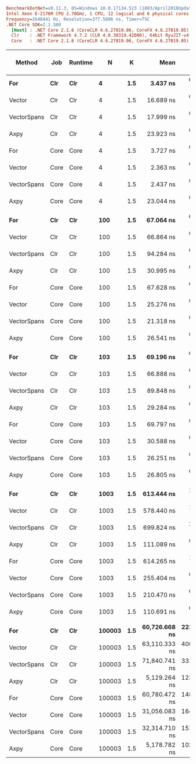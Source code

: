``` ini

BenchmarkDotNet=v0.11.3, OS=Windows 10.0.17134.523 (1803/April2018Update/Redstone4)
Intel Xeon E-2176M CPU 2.70GHz, 1 CPU, 12 logical and 6 physical cores
Frequency=2648441 Hz, Resolution=377.5806 ns, Timer=TSC
.NET Core SDK=2.1.500
  [Host] : .NET Core 2.1.6 (CoreCLR 4.6.27019.06, CoreFX 4.6.27019.05), 64bit RyuJIT DEBUG
  Clr    : .NET Framework 4.7.2 (CLR 4.0.30319.42000), 64bit RyuJIT-v4.7.3260.0
  Core   : .NET Core 2.1.6 (CoreCLR 4.6.27019.06, CoreFX 4.6.27019.05), 64bit RyuJIT


```
|      Method |  Job | Runtime |      N |   K |          Mean |       Error |      StdDev |     StdErr |           Min |            Q1 |        Median |            Q3 |           Max |          Op/s | Ratio | RatioSD | Gen 0/1k Op | Gen 1/1k Op | Gen 2/1k Op | Allocated Memory/Op |
|------------ |----- |-------- |------- |---- |--------------:|------------:|------------:|-----------:|--------------:|--------------:|--------------:|--------------:|--------------:|--------------:|------:|--------:|------------:|------------:|------------:|--------------------:|
|         **For** |  **Clr** |     **Clr** |      **4** | **1.5** |      **3.437 ns** |   **0.0139 ns** |   **0.0130 ns** |  **0.0034 ns** |      **3.411 ns** |      **3.425 ns** |      **3.440 ns** |      **3.446 ns** |      **3.458 ns** | **290,913,598.9** |  **0.92** |    **0.01** |           **-** |           **-** |           **-** |                   **-** |
|      Vector |  Clr |     Clr |      4 | 1.5 |     16.689 ns |   0.0746 ns |   0.0662 ns |  0.0177 ns |     16.595 ns |     16.635 ns |     16.678 ns |     16.735 ns |     16.815 ns |  59,918,410.5 |  4.48 |    0.05 |           - |           - |           - |                   - |
| VectorSpans |  Clr |     Clr |      4 | 1.5 |     17.999 ns |   0.0506 ns |   0.0474 ns |  0.0122 ns |     17.913 ns |     17.962 ns |     18.003 ns |     18.032 ns |     18.079 ns |  55,558,982.6 |  4.83 |    0.05 |           - |           - |           - |                   - |
|        Axpy |  Clr |     Clr |      4 | 1.5 |     23.923 ns |   0.0561 ns |   0.0524 ns |  0.0135 ns |     23.835 ns |     23.889 ns |     23.918 ns |     23.968 ns |     24.045 ns |  41,800,896.4 |  6.42 |    0.06 |           - |           - |           - |                   - |
|         For | Core |    Core |      4 | 1.5 |      3.727 ns |   0.0384 ns |   0.0359 ns |  0.0093 ns |      3.682 ns |      3.707 ns |      3.718 ns |      3.751 ns |      3.800 ns | 268,323,787.9 |  1.00 |    0.00 |           - |           - |           - |                   - |
|      Vector | Core |    Core |      4 | 1.5 |      2.363 ns |   0.0137 ns |   0.0121 ns |  0.0032 ns |      2.343 ns |      2.356 ns |      2.364 ns |      2.366 ns |      2.387 ns | 423,166,784.1 |  0.63 |    0.01 |           - |           - |           - |                   - |
| VectorSpans | Core |    Core |      4 | 1.5 |      2.437 ns |   0.0111 ns |   0.0098 ns |  0.0026 ns |      2.420 ns |      2.431 ns |      2.435 ns |      2.444 ns |      2.458 ns | 410,359,292.0 |  0.65 |    0.01 |           - |           - |           - |                   - |
|        Axpy | Core |    Core |      4 | 1.5 |     23.044 ns |   0.0560 ns |   0.0496 ns |  0.0133 ns |     22.958 ns |     23.014 ns |     23.036 ns |     23.071 ns |     23.140 ns |  43,394,548.5 |  6.19 |    0.06 |           - |           - |           - |                   - |
|             |      |         |        |     |               |             |             |            |               |               |               |               |               |               |       |         |             |             |             |                     |
|         **For** |  **Clr** |     **Clr** |    **100** | **1.5** |     **67.064 ns** |   **0.2859 ns** |   **0.2674 ns** |  **0.0690 ns** |     **66.722 ns** |     **66.824 ns** |     **67.071 ns** |     **67.218 ns** |     **67.584 ns** |  **14,911,212.5** |  **0.99** |    **0.00** |           **-** |           **-** |           **-** |                   **-** |
|      Vector |  Clr |     Clr |    100 | 1.5 |     66.864 ns |   0.1631 ns |   0.1446 ns |  0.0386 ns |     66.668 ns |     66.763 ns |     66.830 ns |     66.983 ns |     67.170 ns |  14,955,807.9 |  0.99 |    0.00 |           - |           - |           - |                   - |
| VectorSpans |  Clr |     Clr |    100 | 1.5 |     94.284 ns |   0.2014 ns |   0.1682 ns |  0.0467 ns |     93.899 ns |     94.183 ns |     94.273 ns |     94.405 ns |     94.561 ns |  10,606,257.3 |  1.39 |    0.00 |           - |           - |           - |                   - |
|        Axpy |  Clr |     Clr |    100 | 1.5 |     30.995 ns |   0.0554 ns |   0.0491 ns |  0.0131 ns |     30.888 ns |     30.973 ns |     31.003 ns |     31.025 ns |     31.067 ns |  32,263,629.5 |  0.46 |    0.00 |           - |           - |           - |                   - |
|         For | Core |    Core |    100 | 1.5 |     67.628 ns |   0.1101 ns |   0.0976 ns |  0.0261 ns |     67.450 ns |     67.569 ns |     67.631 ns |     67.684 ns |     67.793 ns |  14,786,693.9 |  1.00 |    0.00 |           - |           - |           - |                   - |
|      Vector | Core |    Core |    100 | 1.5 |     25.276 ns |   0.0681 ns |   0.0637 ns |  0.0165 ns |     25.184 ns |     25.215 ns |     25.274 ns |     25.321 ns |     25.396 ns |  39,562,698.5 |  0.37 |    0.00 |           - |           - |           - |                   - |
| VectorSpans | Core |    Core |    100 | 1.5 |     21.318 ns |   0.0869 ns |   0.0813 ns |  0.0210 ns |     21.214 ns |     21.253 ns |     21.288 ns |     21.392 ns |     21.475 ns |  46,908,955.5 |  0.32 |    0.00 |           - |           - |           - |                   - |
|        Axpy | Core |    Core |    100 | 1.5 |     26.541 ns |   0.0627 ns |   0.0523 ns |  0.0145 ns |     26.454 ns |     26.500 ns |     26.526 ns |     26.595 ns |     26.624 ns |  37,678,099.1 |  0.39 |    0.00 |           - |           - |           - |                   - |
|             |      |         |        |     |               |             |             |            |               |               |               |               |               |               |       |         |             |             |             |                     |
|         **For** |  **Clr** |     **Clr** |    **103** | **1.5** |     **69.196 ns** |   **0.2151 ns** |   **0.2012 ns** |  **0.0519 ns** |     **68.962 ns** |     **69.033 ns** |     **69.102 ns** |     **69.364 ns** |     **69.615 ns** |  **14,451,761.5** |  **0.99** |    **0.00** |           **-** |           **-** |           **-** |                   **-** |
|      Vector |  Clr |     Clr |    103 | 1.5 |     66.888 ns |   0.1937 ns |   0.1717 ns |  0.0459 ns |     66.598 ns |     66.768 ns |     66.894 ns |     66.978 ns |     67.302 ns |  14,950,438.7 |  0.96 |    0.00 |           - |           - |           - |                   - |
| VectorSpans |  Clr |     Clr |    103 | 1.5 |     89.848 ns |   0.4717 ns |   0.4412 ns |  0.1139 ns |     89.253 ns |     89.442 ns |     89.851 ns |     90.160 ns |     90.836 ns |  11,129,956.9 |  1.29 |    0.01 |           - |           - |           - |                   - |
|        Axpy |  Clr |     Clr |    103 | 1.5 |     29.284 ns |   0.0731 ns |   0.0648 ns |  0.0173 ns |     29.165 ns |     29.245 ns |     29.288 ns |     29.315 ns |     29.433 ns |  34,148,842.2 |  0.42 |    0.00 |           - |           - |           - |                   - |
|         For | Core |    Core |    103 | 1.5 |     69.797 ns |   0.1113 ns |   0.1041 ns |  0.0269 ns |     69.611 ns |     69.729 ns |     69.780 ns |     69.865 ns |     70.045 ns |  14,327,201.8 |  1.00 |    0.00 |           - |           - |           - |                   - |
|      Vector | Core |    Core |    103 | 1.5 |     30.588 ns |   0.1315 ns |   0.1230 ns |  0.0318 ns |     30.453 ns |     30.512 ns |     30.534 ns |     30.679 ns |     30.866 ns |  32,692,121.7 |  0.44 |    0.00 |           - |           - |           - |                   - |
| VectorSpans | Core |    Core |    103 | 1.5 |     26.251 ns |   0.0343 ns |   0.0286 ns |  0.0079 ns |     26.193 ns |     26.245 ns |     26.249 ns |     26.268 ns |     26.310 ns |  38,094,025.8 |  0.38 |    0.00 |           - |           - |           - |                   - |
|        Axpy | Core |    Core |    103 | 1.5 |     26.805 ns |   0.0638 ns |   0.0533 ns |  0.0148 ns |     26.701 ns |     26.783 ns |     26.803 ns |     26.831 ns |     26.910 ns |  37,305,908.8 |  0.38 |    0.00 |           - |           - |           - |                   - |
|             |      |         |        |     |               |             |             |            |               |               |               |               |               |               |       |         |             |             |             |                     |
|         **For** |  **Clr** |     **Clr** |   **1003** | **1.5** |    **613.444 ns** |   **1.0049 ns** |   **0.8908 ns** |  **0.2381 ns** |    **611.272 ns** |    **613.082 ns** |    **613.540 ns** |    **613.965 ns** |    **614.642 ns** |   **1,630,140.4** |  **1.00** |    **0.00** |           **-** |           **-** |           **-** |                   **-** |
|      Vector |  Clr |     Clr |   1003 | 1.5 |    578.440 ns |   1.6153 ns |   1.5109 ns |  0.3901 ns |    576.477 ns |    577.254 ns |    578.354 ns |    579.260 ns |    581.845 ns |   1,728,786.9 |  0.94 |    0.00 |           - |           - |           - |                   - |
| VectorSpans |  Clr |     Clr |   1003 | 1.5 |    699.824 ns |   2.4377 ns |   2.2802 ns |  0.5887 ns |    696.105 ns |    698.221 ns |    699.062 ns |    701.499 ns |    703.927 ns |   1,428,930.9 |  1.14 |    0.00 |           - |           - |           - |                   - |
|        Axpy |  Clr |     Clr |   1003 | 1.5 |    111.089 ns |   0.2394 ns |   0.2240 ns |  0.0578 ns |    110.811 ns |    110.924 ns |    111.027 ns |    111.242 ns |    111.660 ns |   9,001,827.4 |  0.18 |    0.00 |           - |           - |           - |                   - |
|         For | Core |    Core |   1003 | 1.5 |    614.265 ns |   1.9209 ns |   1.6041 ns |  0.4449 ns |    612.373 ns |    612.876 ns |    614.061 ns |    615.123 ns |    618.375 ns |   1,627,963.2 |  1.00 |    0.00 |           - |           - |           - |                   - |
|      Vector | Core |    Core |   1003 | 1.5 |    255.404 ns |   0.4940 ns |   0.4621 ns |  0.1193 ns |    254.778 ns |    255.094 ns |    255.329 ns |    255.930 ns |    256.335 ns |   3,915,359.8 |  0.42 |    0.00 |           - |           - |           - |                   - |
| VectorSpans | Core |    Core |   1003 | 1.5 |    210.470 ns |   0.3816 ns |   0.3382 ns |  0.0904 ns |    209.864 ns |    210.221 ns |    210.446 ns |    210.580 ns |    211.158 ns |   4,751,267.2 |  0.34 |    0.00 |           - |           - |           - |                   - |
|        Axpy | Core |    Core |   1003 | 1.5 |    110.691 ns |   0.2618 ns |   0.2186 ns |  0.0606 ns |    110.399 ns |    110.473 ns |    110.689 ns |    110.879 ns |    110.996 ns |   9,034,150.3 |  0.18 |    0.00 |           - |           - |           - |                   - |
|             |      |         |        |     |               |             |             |            |               |               |               |               |               |               |       |         |             |             |             |                     |
|         **For** |  **Clr** |     **Clr** | **100003** | **1.5** | **60,726.668 ns** | **223.3576 ns** | **208.9288 ns** | **53.9452 ns** | **60,463.434 ns** | **60,519.343 ns** | **60,717.259 ns** | **60,951.496 ns** | **61,033.907 ns** |      **16,467.2** |  **1.00** |    **0.00** |           **-** |           **-** |           **-** |                   **-** |
|      Vector |  Clr |     Clr | 100003 | 1.5 | 63,110.333 ns | 400.2072 ns | 374.3540 ns | 96.6578 ns | 62,440.788 ns | 62,784.353 ns | 63,146.171 ns | 63,264.257 ns | 63,884.140 ns |      15,845.3 |  1.04 |    0.01 |           - |           - |           - |                   - |
| VectorSpans |  Clr |     Clr | 100003 | 1.5 | 71,840.741 ns | 331.4023 ns | 293.7795 ns | 78.5159 ns | 71,468.702 ns | 71,587.295 ns | 71,823.790 ns | 72,019.678 ns | 72,455.334 ns |      13,919.7 |  1.18 |    0.00 |           - |           - |           - |                   - |
|        Axpy |  Clr |     Clr | 100003 | 1.5 |  5,129.264 ns | 123.1172 ns | 351.2602 ns | 36.2297 ns |  4,416.466 ns |  4,902.217 ns |  5,132.263 ns |  5,396.187 ns |  6,177.637 ns |     194,959.8 |  0.08 |    0.00 |           - |           - |           - |                   - |
|         For | Core |    Core | 100003 | 1.5 | 60,780.472 ns | 148.1639 ns | 131.3434 ns | 35.1030 ns | 60,565.275 ns | 60,668.842 ns | 60,819.284 ns | 60,897.133 ns | 60,966.039 ns |      16,452.7 |  1.00 |    0.00 |           - |           - |           - |                   - |
|      Vector | Core |    Core | 100003 | 1.5 | 31,056.083 ns | 164.5393 ns | 145.8598 ns | 38.9827 ns | 30,897.109 ns | 30,965.186 ns | 30,998.533 ns | 31,125.262 ns | 31,459.747 ns |      32,199.8 |  0.51 |    0.00 |           - |           - |           - |                   - |
| VectorSpans | Core |    Core | 100003 | 1.5 | 32,314.710 ns | 151.4383 ns | 141.6555 ns | 36.5753 ns | 32,134.773 ns | 32,228.085 ns | 32,260.626 ns | 32,414.202 ns | 32,587.829 ns |      30,945.7 |  0.53 |    0.00 |           - |           - |           - |                   - |
|        Axpy | Core |    Core | 100003 | 1.5 |  5,178.782 ns | 103.2439 ns | 241.3293 ns | 29.9332 ns |  4,488.865 ns |  5,050.068 ns |  5,193.735 ns |  5,336.972 ns |  5,628.889 ns |     193,095.6 |  0.08 |    0.01 |           - |           - |           - |                   - |
